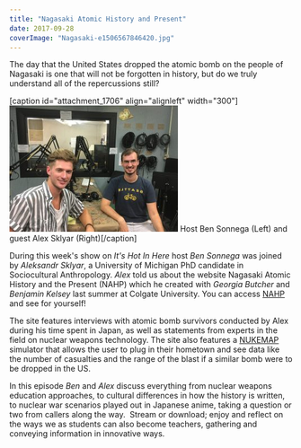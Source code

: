 ```yaml
---
title: "Nagasaki Atomic History and Present"
date: 2017-09-28
coverImage: "Nagasaki-e1506567846420.jpg"
---
```


The day that the United States dropped the atomic bomb on the people of Nagasaki is one that will not be forgotten in history, but do we truly understand all of the repercussions still?

\[caption id="attachment\_1706" align="alignleft" width="300"\][![](images/image1-e1506106416712-300x225.jpg)](http://www.hotinhere.us/wp-content/uploads/2017/09/image1-e1506106416712.jpg) Host Ben Sonnega (Left) and guest Alex Sklyar (Right)\[/caption\]

During this week's show on _It's Hot In Here_ host _Ben Sonnega_ was joined by _Aleksandr Sklyar_, a University of Michigan PhD candidate in Sociocultural Anthropology. _Alex_ told us about the website Nagasaki Atomic History and the Present (NAHP) which he created with _Georgia Butcher_ and _Benjamin Kelsey_ last summer at Colgate University. You can access [NAHP](http://nagasaki.colgate.edu/) and see for yourself!

The site features interviews with atomic bomb survivors conducted by Alex during his time spent in Japan, as well as statements from experts in the field on nuclear weapons technology. The site also features a [NUKEMAP](http://nagasaki.colgate.edu/nukemap/nukemap-explanation/) simulator that allows the user to plug in their hometown and see data like the number of casualties and the range of the blast if a similar bomb were to be dropped in the US.

In this episode _Ben_ and _Alex_ discuss everything from nuclear weapons education approaches, to cultural differences in how the history is written, to nuclear war scenarios played out in Japanese anime, taking a question or two from callers along the way.  Stream or download; enjoy and reflect on the ways we as students can also become teachers, gathering and conveying information in innovative ways.
